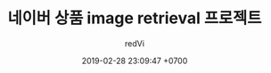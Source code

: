 ---
layout: post
title:  "네이버 상품 image retrieval 프로젝트"
crawlertitle: "How to use jekyll"
summary: "2019 네이버 해커톤 대회 참여"
date:   2019-02-28 23:09:47 +0700
categories: posts
tags: 'jekyll'
author: redVi
---